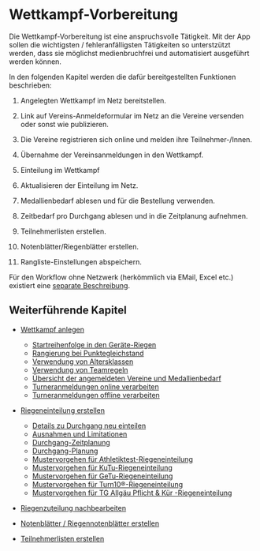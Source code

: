 # Wettkampf-Vorbereitung

Die Wettkampf-Vorbereitung ist eine anspruchsvolle Tätigkeit. Mit der App sollen die wichtigsten / fehleranfälligsten Tätigkeiten so unterstzützt werden, dass sie möglichst medienbruchfrei und automatisiert ausgeführt werden können.

In den folgenden Kapitel werden die dafür bereitgestellten Funktionen beschrieben:

1. Angelegten Wettkampf im Netz bereitstellen.
2. Link auf Vereins-Anmeldeformular im Netz an die Vereine versenden oder sonst wie publizieren.

3. Die Vereine registrieren sich online und melden ihre Teilnehmer-/Innen.

4. Übernahme der Vereinsanmeldungen in den Wettkampf.
5. Einteilung im Wettkampf
6. Aktualisieren der Einteilung im Netz.
7. Medallienbedarf ablesen und für die Bestellung verwenden.
8. Zeitbedarf pro Durchgang ablesen und in die Zeitplanung aufnehmen.
9. Teilnehmerlisten erstellen.
10. Notenblätter/Riegenblätter erstellen.
11. Rangliste-Einstellungen abspeichern.

Für den Workflow ohne Netzwerk \(herkömmlich via EMail, Excel etc.\) existiert eine [separate Beschreibung](offline-einfuehrung.md).

## Weiterführende Kapitel

* [Wettkampf anlegen](wettkampf_anlegen.md)
  * [Startreihenfolge in den Geräte-Riegen](wettkampf_uebersicht/riegenrotation.md)
  * [Rangierung bei Punktegleichstand](wettkampf_uebersicht/punktgleichstand.md)
  * [Verwendung von Altersklassen](wettkampf_uebersicht/altersklassen.md)
  * [Verwendung von Teamregeln](wettkampf_uebersicht/teamregeln.md)
  * [Übersicht der angemeldeten Vereine und Medallienbedarf](wettkampf_uebersicht/README.md)
  * [Turneranmeldungen online verarbeiten](wettkampf_uebersicht/turneranmeldungen_verarbeiten_online.md)
  * [Turneranmeldungen offline verarbeiten](wettkampf_uebersicht/turneranmeldungen_verarbeiten_offline.md)
* [Riegeneinteilung erstellen](riegeneinteilung_erstellen/README.md)
  * [Details zu Durchgang neu einteilen](riegeneinteilung_erstellen/durchgang-neu-einteilen.md)
  * [Ausnahmen und Limitationen](riegeneinteilung_erstellen/ausnahmen-limitationen.md)
  * [Durchgang-Zeitplanung](riegeneinteilung_erstellen/durchgang-zeitplanung.md)
  * [Durchgang-Planung](riegeneinteilung_erstellen/durchgang-planung.md)
  * [Mustervorgehen für Athletiktest-Riegeneinteilung](riegeneinteilung_erstellen/riegeneinteilung_erstellen_mustervorgehen_att.md)
  * [Mustervorgehen für KuTu-Riegeneinteilung](riegeneinteilung_erstellen/riegeneinteilung_erstellen_mustervorgehen_kutu.md)
  * [Mustervorgehen für GeTu-Riegeneinteilung](riegeneinteilung_erstellen/riegeneinteilung_erstellen_mustervorgehen_getu.md)
  * [Mustervorgehen für Turn10®-Riegeneinteilung](riegeneinteilung_erstellen/riegeneinteilung_erstellen_mustervorgehen_turn10.md)
  * [Mustervorgehen für TG Allgäu Pflicht & Kür -Riegeneinteilung](riegeneinteilung_erstellen/riegeneinteilung_erstellen_mustervorgehen_tgallgaeu.md)

* [Riegenzuteilung nachbearbeiten](riegenzuteilung_nachbearbeiten.md)
* [Notenblätter / Riegennotenblätter erstellen](notenblatter_riegennotenblatter_erstellen.md)
* [Teilnehmerlisten erstellen](teilnehmerlisten_erstellen.md)

